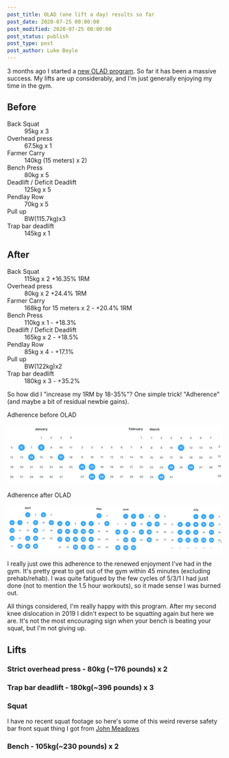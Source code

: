 ```yaml
---
post_title: OLAD (one lift a day) results so far
post_date: 2020-07-25 00:00:00
post_modified: 2020-07-25 00:00:00
post_status: publish
post_type: post
post_author: Luke Boyle
---
```


3 months ago I started a [new OLAD program](/blog-posts/2020/04/experimenting-with-olad). So far it has been a massive
success. My lifts are up considerably, and I'm just generally enjoying my time in the gym.

## Before

<dl>
    <dt>Back Squat</dt> 
    <dd>95kg x 3</dd>
    <dt>Overhead press</dt> 
    <dd>67.5kg x 1</dd>
    <dt>Farmer Carry</dt> 
    <dd>140kg (15 meters) x 2)</dd>
    <dt>Bench Press</dt> 
    <dd>80kg x 5</dd>
    <dt>Deadlift / Deficit Deadlift</dt> 
    <dd>125kg x 5</dd>
    <dt>Pendlay Row</dt> 
    <dd>70kg x 5</dd>
    <dt>Pull up</dt>
    <dd>BW(115.7kg)x3</dd>
    <dt>Trap bar deadlift</dt>
    <dd>145kg x 1</dd>
</dl>

## After

<dl>
    <dt>Back Squat</dt> 
    <dd>115kg x 2 +16.35% 1RM</dd>
    <dt>Overhead press</dt> 
    <dd>80kg x 2 +24.4% 1RM</dd>
    <dt>Farmer Carry</dt> 
    <dd>168kg for 15 meters x 2 - +20.4% 1RM</dd>
    <dt>Bench Press</dt> 
    <dd>110kg x 1 - +18.3%</dd>
    <dt>Deadlift / Deficit Deadlift</dt> 
    <dd>165kg x 2 - +18.5%</dd>
    <dt>Pendlay Row</dt> 
    <dd>85kg x 4 - +17.1%</dd>
    <dt>Pull up</dt>
    <dd>BW(122kg)x2</dd>
    <dt>Trap bar deadlift</dt>
    <dd>180kg x 3 - +35.2%</dd>
</dl>

So how did I "increase my 1RM by 18-35%"? One simple trick! "Adherence" (and maybe a bit of residual newbie gains).

Adherence before OLAD

![](/web/public/images/olad-results/adherence-before.jpg)

Adherence after OLAD

![](/web/public/images/olad-results/adherence-after.jpg)

I really just owe this adherence to the renewed enjoyment I've had in the gym. It's pretty great to get out of the gym
within 45 minutes (excluding prehab/rehab). I was quite fatigued by the few cycles of 5/3/1 I had just done (not to
mention the 1.5 hour workouts), so it made sense I was burned out.

All things considered, I'm really happy with this program. After my second knee dislocation in 2019 I didn't expect to
be squatting again but here we are. It's not the most encouraging sign when your bench is beating your squat, but I'm not giving up.

## Lifts

### Strict overhead press - 80kg (~176 pounds) x 2

<stream src="31cc64527b38b828aad62f9648436639" controls></stream>

<script data-cfasync="false" defer type="text/javascript" src="https://embed.videodelivery.net/embed/r4xu.fla9.latest.js?video=31cc64527b38b828aad62f9648436639"></script>

### Trap bar deadlift - 180kg(~396 pounds) x 3

<stream src="09ba1489ae6f35e21d61818dc873a51d" controls></stream>

<script data-cfasync="false" defer type="text/javascript" src="https://embed.videodelivery.net/embed/r4xu.fla9.latest.js?video=09ba1489ae6f35e21d61818dc873a51d"></script>

### Squat

I have no recent squat footage so here's some of this weird reverse safety bar front squat thing I got from [John Meadows](https://www.youtube.com/watch?v=mUAOLEPEuV0)

<stream src="c2da8e3bf1f7ca017b617ef0c7a4083f" controls></stream>

<script data-cfasync="false" defer type="text/javascript" src="https://embed.videodelivery.net/embed/r4xu.fla9.latest.js?video=c2da8e3bf1f7ca017b617ef0c7a4083f"></script>

### Bench - 105kg(~230 pounds) x 2

<stream src="cf6d18be8a97a0c7cfbf56520d47afd3" controls></stream>

<script data-cfasync="false" defer type="text/javascript" src="https://embed.videodelivery.net/embed/r4xu.fla9.latest.js?video=cf6d18be8a97a0c7cfbf56520d47afd3"></script>
